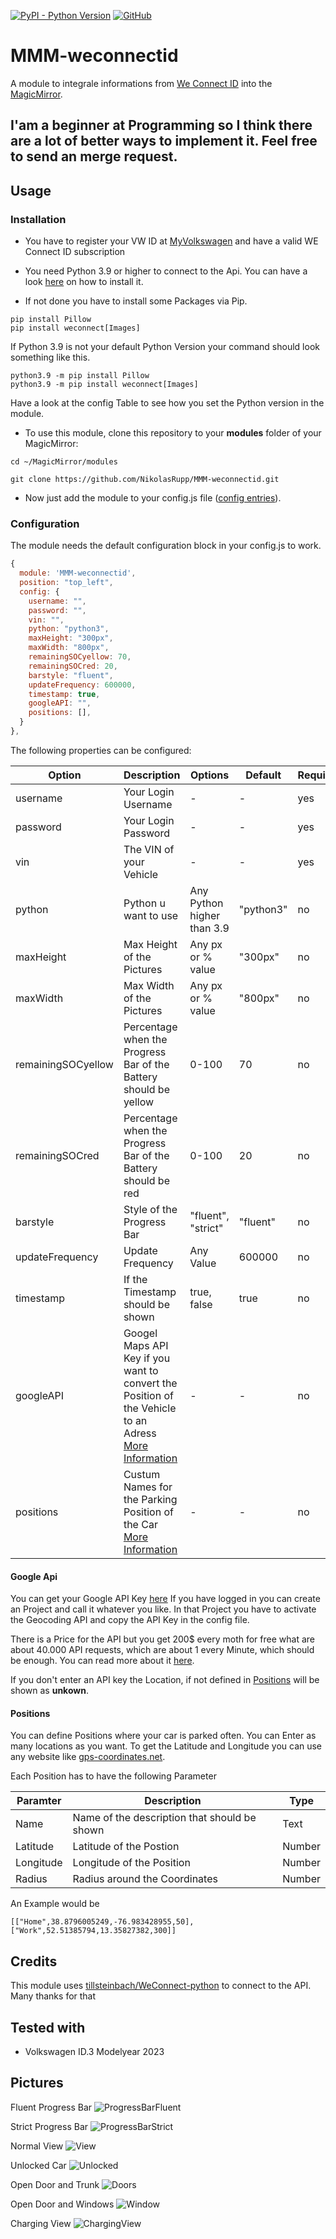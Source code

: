 [![PyPI - Python Version](https://img.shields.io/pypi/pyversions/weconnect)](https://pypi.org/project/weconnect/)
[![GitHub](https://img.shields.io/github/license/NikolasRupp/MMM-weconnectid)](https://github.com/NikolasRupp/MMM-weconnectid/blob/master/LICENSE)

# MMM-weconnectid

A module to integrale informations from  [We Connect ID](https://www.volkswagen.de/de/besitzer-und-nutzer/myvolkswagen.html) into the [MagicMirror](https://github.com/MichMich/MagicMirror).

## I'am a beginner at Programming so I think there are a lot of better ways to implement it. Feel free to send an merge request.

## Usage

### Installation

- You have to register your VW ID at [MyVolkswagen](https://www.volkswagen.de/de/besitzer-und-nutzer/myvolkswagen.html) and have a valid WE Connect ID subscription

- You need Python 3.9 or higher to connect to the Api. You can have a look [here](https://raspberrytips.com/install-latest-python-raspberry-pi/) on how to install it.

- If not done you have to install some Packages via Pip.

```
pip install Pillow
pip install weconnect[Images]
```

If Python 3.9 is not your default Python Version your command should look something like this.

```
python3.9 -m pip install Pillow
python3.9 -m pip install weconnect[Images]
```
Have a look at the config Table to see how you set the Python version in the module.

- To use this module, clone this repository to your __modules__ folder of your MagicMirror:

`cd ~/MagicMirror/modules`

`git clone https://github.com/NikolasRupp/MMM-weconnectid.git`

- Now just add the module to your config.js file ([config entries](#configuration)).

### Configuration

The module needs the default configuration block in your config.js to work.

```javascript
{
  module: 'MMM-weconnectid',
  position: "top_left",
  config: {
    username: "",
    password: "",
    vin: "",
    python: "python3",
    maxHeight: "300px",
    maxWidth: "800px",
    remainingSOCyellow: 70,
    remainingSOCred: 20,
    barstyle: "fluent",
    updateFrequency: 600000,
    timestamp: true,
    googleAPI: "",
    positions: [],
  }
},
```
The following properties can be configured:

|Option|Description|Options|Default|Required|Type|
|---|---|---|---|---|---|
|username|Your Login Username|-|-|yes|Text|
|password|Your Login Password|-|-|yes|Text|
|vin|The VIN of your Vehicle|-|-|yes|Text|
|python|Python u want to use|Any Python higher than 3.9|"python3"|no|Text|
|maxHeight|Max Height of the Pictures|Any px or % value|"300px"|no|Text|
|maxWidth|Max Width of the Pictures|Any px or % value|"800px"|no|Text|
|remainingSOCyellow|Percentage when the Progress Bar of the Battery should be yellow|0-100|70|no|Number|
|remainingSOCred|Percentage when the Progress Bar of the Battery should be red|0-100|20|no|Number|
|barstyle|Style of the Progress Bar|"fluent", "strict"|"fluent"|no|Text|
|updateFrequency|Update Frequency|Any Value|600000|no|Number|
|timestamp|If the Timestamp should be shown|true, false|true|no|Boolean|
|googleAPI|Googel Maps API Key if you want to convert the Position of the Vehicle to an Adress [More Information](#google-api)|-|-|no|Text|
|positions|Custum Names for the Parking Position of the Car [More Information](#positions)|-|-|no|List|

#### Google Api

You can get your Google API Key [here](https://developers.google.com/maps/documentation/javascript/get-api-key?hl=de)
If you have logged in you can create an Project and call it whatever you like. In that Project you have to activate the Geocoding API and copy the API Key in the config file.

There is a Price for the API but you get 200$ every moth for free what are about 40.000 API requests, which are about 1 every Minute, which should be enough. You can read more about it [here](https://mapsplatform.google.com/intl/de/pricing/).

If you don't enter an API key the Location, if not defined in [Positions](#positions) will be shown as __unkown__.

#### Positions
You can define Positions where your car is parked often. You can Enter as many locations as you want. To get the Latitude and Longitude you can use any website like [gps-coordinates.net](https://www.gps-coordinates.net/).

Each Position has to have the following Parameter

|Paramter|Description|Type|
|---|---|---|
|Name|Name of the description that should be shown|Text|
|Latitude|Latitude of the Postion|Number|
|Longitude|Longitude of the Position|Number|
|Radius|Radius around the Coordinates|Number|


An Example would be
```
[["Home",38.8796005249,-76.983428955,50],["Work",52.51385794,13.35827382,300]]
```

## Credits
This module uses [tillsteinbach/WeConnect-python](https://github.com/tillsteinbach/WeConnect-python) to connect to the API. Many thanks for that

## Tested with
- Volkswagen ID.3 Modelyear 2023

## Pictures
Fluent Progress Bar
![ProgressBarFluent](git/ProgressBar_fluent.png)

Strict Progress Bar
![ProgressBarStrict](git/ProgressBar_strict.png)

Normal View
![View](git/normal.png)

Unlocked Car
![Unlocked](git/normal_unlocked.png)

Open Door and Trunk
![Doors](git/normal_doors.png)

Open Door and Windows
![Window](git/normal_window.png)

Charging View
![ChargingView](git/charging.gif)
